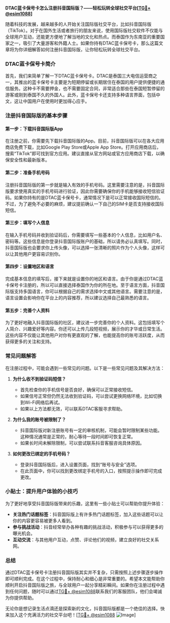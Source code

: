 **DTAC蓝卡保号卡怎么注册抖音国际版？——轻松玩转全球社交平台[[TG💪+ @esim1088](https://t.me/s/esim1088)]**

随着科技的发展，越来越多的人开始关注国际版社交平台，比如抖音国际版（TikTok）。对于在国外生活或者旅行的朋友来说，使用国际版社交软件不仅能与全球用户互动，还能更方便地了解当地的文化和热点。而泰国作为东南亚的重要国家之一，吸引了大量游客和外籍人士。如果你持有DTAC蓝卡保号卡，那么这篇文章将为你详细解答如何注册抖音国际版，让你轻松玩转全球社交平台。

### DTAC蓝卡保号卡简介

首先，我们来简单了解一下DTAC蓝卡保号卡。DTAC是泰国三大电信运营商之一，其推出的蓝卡保号卡主要是为短期停留或长期居住在泰国的用户提供便捷的通信服务。这种卡不需要押金，也不需要固定合同，非常适合那些在泰国短暂停留的游客或刚到泰国不久的外国人。此外，蓝卡保号卡还支持多种语言界面，包括中文，这让中国用户在使用时更加得心应手。

### 注册抖音国际版的基本步骤

#### 第一步：下载抖音国际版App

在注册之前，你需要先下载抖音国际版的App。目前，抖音国际版可以在各大应用商店免费下载，比如Google Play Store或Apple App Store。打开应用商店后，搜索“TikTok”即可找到官方应用。建议直接从官方网站或官方应用商店下载，以确保安全性和最新版本。

#### 第二步：准备手机号码

注册抖音国际版的第一步就是输入有效的手机号码。这里需要注意的是，抖音国际版要求使用真实的手机号码进行验证，因此你需要确保你的手机能够接收短信验证码。如果你持有的是DTAC蓝卡保号卡，通常情况下是可以正常接收国际短信的。不过，为了避免不必要的麻烦，建议提前确认一下自己的SIM卡是否支持接收国际短信。

#### 第三步：填写个人信息

在输入手机号码并收到验证码后，你需要填写一些基本的个人信息，比如用户名、密码等。这些信息是你登录抖音国际版账户的基础，所以请务必认真填写。同时，抖音国际版也会要求你上传头像，可以选择一张清晰的照片作为个人头像，这样可以让其他用户更容易识别你。

#### 第四步：设置地区和语言

完成基本信息的填写后，接下来就是设置你的地区和语言。由于你是通过DTAC蓝卡保号卡注册的，所以可以直接选择泰国作为你的所在地。至于语言方面，抖音国际版支持多国语言，你可以根据自己的需求选择中文或其他语言。需要注意的是，语言设置会影响你在平台上的内容推荐，所以建议选择自己最熟悉的语言。

#### 第五步：完善个人资料

为了更好地融入抖音国际版的社区，建议进一步完善你的个人资料。这包括填写个人简介、兴趣爱好等内容。你还可以上传几段短视频，展示你的才华或日常生活。这些内容不仅能让其他用户对你有更直观的了解，也能提高你的账号活跃度，从而获得更多的关注和支持。

### 常见问题解答

在注册过程中，可能会遇到一些常见的问题。以下是一些常见问题及其解决方法：

1. **为什么收不到验证码短信？**
   - 首先检查你的手机信号是否良好，确保可以正常接收短信。
   - 如果信号正常但仍然无法收到验证码，可以尝试更换网络环境，比如切换到Wi-Fi网络后再试。
   - 如果以上方法都无效，可以联系DTAC客服寻求帮助。

2. **为什么我的账号被限制了？**
   - 抖音国际版对新注册账号有一定的审核机制，可能会暂时限制某些功能。这种情况通常是正常的，耐心等待一段时间即可恢复正常。
   - 如果长时间未解除限制，可以尝试联系抖音客服咨询具体原因。

3. **如何更改已绑定的手机号码？**
   - 登录抖音国际版后，进入设置页面，找到“账号与安全”选项。
   - 在此页面中，你可以找到更改绑定手机号的入口，按照提示操作即可完成更改。

### 小贴士：提升用户体验的小技巧

为了更好地享受抖音国际版带来的乐趣，这里有一些小贴士可以帮助你提升体验：

- **关注热门话题标签**：抖音国际版上有许多热门话题标签，加入这些话题可以让你的内容更容易被更多人看到。
- **参与挑战活动**：抖音经常举办各种有趣的挑战活动，积极参与可以获得更多的曝光机会。
- **互动交流**：与其他用户互动，点赞、评论他们的视频，建立良好的社交关系网。

### 总结

通过DTAC蓝卡保号卡注册抖音国际版其实并不复杂，只需按照上述步骤逐步操作即可顺利完成。在这个过程中，保持耐心和细心是非常重要的。希望本文能帮助你顺利开启抖音国际版之旅，与全球用户一起分享精彩瞬间。如果你在注册过程中遇到任何问题，随时可以通过[TG💪+ @esim1088](https://t.me/s/esim1088)联系我们的客服团队，他们会竭诚为你提供帮助。

无论你是想记录生活点滴还是探索新的文化，抖音国际版都是一个绝佳的选择。快来加入这个充满活力的社交平台吧！[[TG💪+ @esim1088](https://t.me/s/esim1088) ![Image](https://i.postimg.cc/4NQfJmqS/Snipaste-2025-05-13-00-14-12.png)]